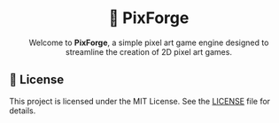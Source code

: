 <div align="center">

# 🎨 PixForge

Welcome to **PixForge**, a simple pixel art game engine designed to streamline the creation of 2D pixel art games.

</div>

## 📜 License

This project is licensed under the MIT License. See the [LICENSE](https://github.com/Daynlight/PixForge/blob/main/LICENSE) file for details.
